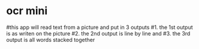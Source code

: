 # ocr mini
#this app will read text from a picture and put in 3 outputs 
#1. 
the 1st output is as writen on the picture 
#2. 
the 2nd output is line by line and 
#3.
the 3rd output is all words stacked together
